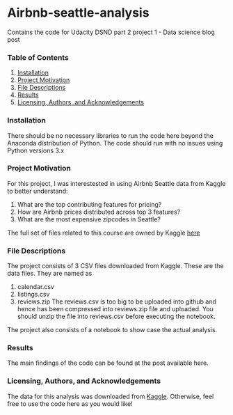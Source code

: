 # Airbnb-seattle-analysis
Contains the code for Udacity DSND part 2 project 1 - Data science blog post

### Table of Contents
  1. [Installation](#Installation)
  2. [Project Motivation](#Project-Motivation)
  3. [File Descriptions](#File-Descriptions)
  4. [Results](#Results)
  5. [Licensing, Authors, and Acknowledgements](#licensing)

### Installation
There should be no necessary libraries to run the code here beyond the Anaconda distribution of Python. The code should run with no issues using Python versions 3.x

### Project Motivation
For this project, I was interestested in using Airbnb Seattle data from Kaggle to better understand:

  1. What are the top contributing features for pricing?
  2. How are Airbnb prices distributed across top 3 features?
  3. What are the most expensive zipcodes in Seattle?

The full set of files related to this course are owned by Kaggle [here](https://www.kaggle.com/airbnb/seattle/data)

### File Descriptions
The project consists of 3 CSV files downloaded from Kaggle. These are the data files. They are named as
  1. calendar.csv
  2. listings.csv
  3. reviews.zip
The reviews.csv is too big to be uploaded into github and hence has been compressed into reviews.zip file and uploaded. You should unzip the file into reviews.csv before executing the notebook.

The project also consists of a notebook to show case the actual analysis.

### Results
The main findings of the code can be found at the post available here.

### Licensing, Authors, and Acknowledgements<a name="licensing"></a>
The data for this analysis was downloaded from [Kaggle](https://www.kaggle.com/airbnb/seattle/data). Otherwise, feel free to use the code here as you would like!



